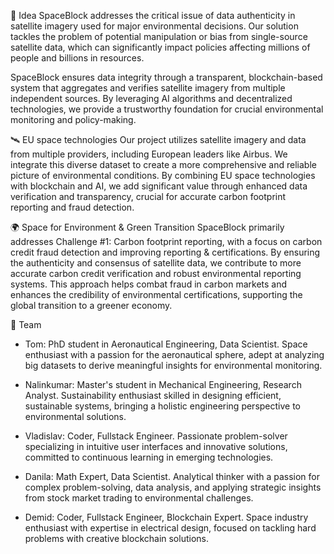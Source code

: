 💎 Idea
SpaceBlock addresses the critical issue of data authenticity in satellite imagery used for major environmental decisions. Our solution tackles the problem of potential manipulation or bias from single-source satellite data, which can significantly impact policies affecting millions of people and billions in resources. 

SpaceBlock ensures data integrity through a transparent, blockchain-based system that aggregates and verifies satellite imagery from multiple independent sources. By leveraging AI algorithms and decentralized technologies, we provide a trustworthy foundation for crucial environmental monitoring and policy-making.



🛰️ EU space technologies
Our project utilizes satellite imagery and data from multiple providers, including European leaders like Airbus. We integrate this diverse dataset to create a more comprehensive and reliable picture of environmental conditions. By combining EU space technologies with blockchain and AI, we add significant value through enhanced data verification and transparency, crucial for accurate carbon footprint reporting and fraud detection.



🌍 Space for Environment & Green Transition 
SpaceBlock primarily addresses Challenge #1: Carbon footprint reporting, with a focus on carbon credit fraud detection and improving reporting & certifications. By ensuring the authenticity and consensus of satellite data, we contribute to more accurate carbon credit verification and robust environmental reporting systems. This approach helps combat fraud in carbon markets and enhances the credibility of environmental certifications, supporting the global transition to a greener economy.

🤼 Team

- Tom: PhD student in Aeronautical Engineering, Data Scientist. Space enthusiast with a passion for the aeronautical sphere, adept at analyzing big datasets to derive meaningful insights for environmental monitoring.

- Nalinkumar: Master's student in Mechanical Engineering, Research Analyst. Sustainability enthusiast skilled in designing efficient, sustainable systems, bringing a holistic engineering perspective to environmental solutions.

- Vladislav: Coder, Fullstack Engineer. Passionate problem-solver specializing in intuitive user interfaces and innovative solutions, committed to continuous learning in emerging technologies.

- Danila: Math Expert, Data Scientist. Analytical thinker with a passion for complex problem-solving, data analysis, and applying strategic insights from stock market trading to environmental challenges.

- Demid: Coder, Fullstack Engineer, Blockchain Expert. Space industry enthusiast with expertise in electrical design, focused on tackling hard problems with creative blockchain solutions.